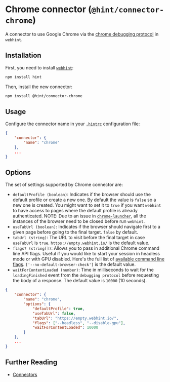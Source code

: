 # Chrome connector (`@hint/connector-chrome`)

A connector to use Google Chrome via the [chrome debugging
protocol][cdp] in `webhint`.

## Installation

First, you need to install [`webhint`](https://webhint.io/):

```bash
npm install hint
```

Then, install the new connector:

```bash
npm install @hint/connector-chrome
```

## Usage

Configure the connector name in your [`.hintrc`][hintrc]
configuration file:

```json
{
    "connector": {
        "name": "chrome"
    },
    ...
}
```

## Options

The set of settings supported by Chrome connector are:

* `defaultProfile (boolean)`: Indicates if the browser should use the
  default profile or create a new one. By default the value is `false`
  so a new one is created. You might want to set it to `true` if you
  want `webhint` to have access to pages where the default profile is
  already authenticated. NOTE: Due to an issue in
  [`chrome-launcher`][chrome-launcher-issue], all the instances of
  the browser need to be closed before run `webhint`.
* `useTabUrl (boolean)`: Indicates if the browser should navigate first
  to a given page before going to the final target. `false` by default.
* `tabUrl (string)`: The URL to visit before the final target in case
  `useTabUrl` is `true`. `https://empty.webhint.io/` is the
  default value.
* `flags? (string[])`: Allows you to pass in additional Chrome
  command line API flags. Useful if you would like to start your
  session in headless mode or with GPU disabled. Here's the full list
  of [available command line flags][cli flags].
  `['--no-default-browser-check']` is the default value.
* `waitForContentLoaded (number)`: Time in milliseconds to wait for the
  `loadingFinished` event from the `debugging protocol` before requesting
  the body of a response. The default value is `10000` (10 seconds).

```json
{
    "connector": {
        "name": "chrome",
        "options": {
            "defaultProfile": true,
            "useTabUrl": false,
            "tabUrl": "https://empty.webhint.io/",
            "flags": ["--headless", "--disable-gpu"],
            "waitForContentLoaded": 10000
        }
    },
    ...
}
```

## Further Reading

* [Connectors][connectors]

<!-- Link labels: -->

[cdp]: https://chromedevtools.github.io/devtools-protocol/
[cli flags]: https://github.com/GoogleChrome/chrome-launcher/blob/master/docs/chrome-flags-for-tools.md
[connectors]: https://webhint.io/docs/user-guide/concepts/connectors/
[hintrc]: https://webhint.io/docs/user-guide/configuring-webhint/summary/
[chrome-launcher-issue]: https://github.com/GoogleChrome/chrome-launcher/issues/118